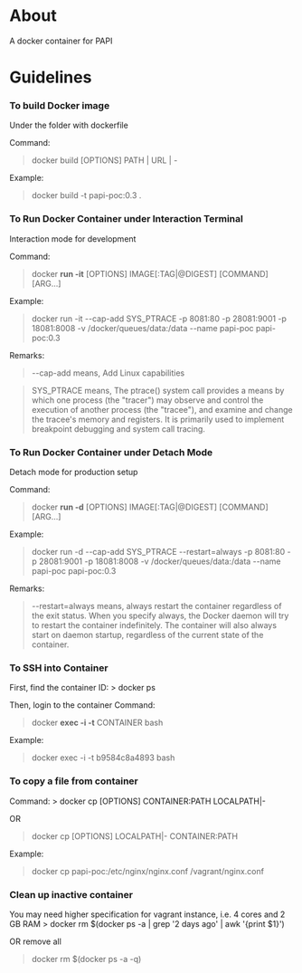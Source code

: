 <h1>About</h1>
A docker container for PAPI

<h1>Guidelines</h1>
<h3>To build Docker image</h3>
Under the folder with dockerfile

Command:
> docker build [OPTIONS] PATH | URL | -

Example:
> docker build -t papi-poc:0.3 .

<h3>To Run Docker Container under Interaction Terminal</h3>
Interaction mode for development

Command:
> docker **run -it** [OPTIONS] IMAGE[:TAG|@DIGEST] [COMMAND] [ARG...] 

Example:
> docker run -it --cap-add SYS_PTRACE -p 8081:80 -p 28081:9001 -p 18081:8008 -v /docker/queues/data:/data --name papi-poc papi-poc:0.3

Remarks:
> --cap-add means, Add Linux capabilities

> SYS_PTRACE means, The ptrace() system call provides a means by which one process (the "tracer") may observe and control the execution of another process (the "tracee"), and examine and change the tracee's memory and registers.  It is primarily used to implement breakpoint debugging and system call tracing.

<h3>To Run Docker Container under Detach Mode</h3>
Detach mode for production setup

Command:
> docker **run -d** [OPTIONS] IMAGE[:TAG|@DIGEST] [COMMAND] [ARG...] 

Example:
> docker run -d --cap-add SYS_PTRACE --restart=always -p 8081:80 -p 28081:9001 -p 18081:8008 -v /docker/queues/data:/data --name papi-poc papi-poc:0.3

Remarks:
> --restart=always means, always restart the container regardless of the exit status. When you specify always, the Docker daemon will try to restart the container indefinitely. The container will also always start on daemon startup, regardless of the current state of the container.

<h3>To SSH into Container</h3>
First, find the container ID:
> docker ps 

Then, login to the container
Command:
> docker **exec -i -t** CONTAINER bash

Example:
> docker exec -i -t b9584c8a4893 bash 

<h3>To copy a file from container</h3>
Command:
> docker cp [OPTIONS] CONTAINER:PATH LOCALPATH|-

OR
> docker cp [OPTIONS] LOCALPATH|- CONTAINER:PATH

Example:
> docker cp papi-poc:/etc/nginx/nginx.conf /vagrant/nginx.conf

<h3>Clean up inactive container</h3>
You may need higher specification for vagrant instance, i.e. 4 cores and 2 GB RAM
> docker rm $(docker ps -a | grep '2 days ago' | awk '{print $1}')

OR remove all
> docker rm $(docker ps -a -q)

